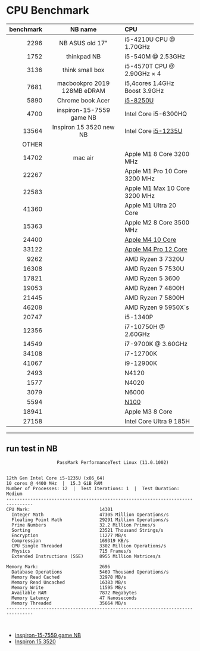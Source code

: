 CPU Benchmark
=============

 |  benchmark  |  NB name    |  CPU  | 
 |    -:  |  :-:  |  :-  | 
 |  2296 |  NB ASUS old 17"    | i5-4210U CPU @ 1.70GHz  | 
 |  1752 |  thinkpad NB     | i5-540M @ 2.53GHz | 
 |  3136 |  think small box  | i5-4570T CPU @ 2.90GHz × 4 | 
 |  7681 |  macbookpro 2019 128MB eDRAM | i5,4cores 1.4GHz Boost 3.9GHz  | 
 |  5890 |  Chrome book Acer  |  [i5-8250U](https://www.cpubenchmark.net/cpu.php?cpu=Intel+Core+i5-8250U+%40+1.60GHz&id=3042) | 
 |  4700  |  inspiron-15-7559 game NB |  Intel Core i5-6300HQ  | 
 | 13564  |  Inspiron 15 3520 new NB |  Intel Core [i5-1235U](https://www.cpubenchmark.net/cpu.php?cpu=Intel+Core+i5-1235U&id=4765)  | 
 | OTHER | 
 | 14702 |  mac air  | Apple M1 8 Core 3200 MHz | 
 | 22267 |  | Apple M1 Pro 10 Core 3200 MHz | 
 | 22583 |  | Apple M1 Max 10 Core 3200 MHz  | 
 | 41360 |  | Apple M1 Ultra 20 Core | 
 | 15363 |  | Apple M2 8 Core 3500 MHz | 
 | 24400 | | [Apple M4 10 Core](https://www.cpubenchmark.net/cpu.php?cpu=Apple+M4+10+Core) |
 | 33122 | | [Apple M4 Pro 12 Core](https://www.cpubenchmark.net/cpu.php?cpu=Apple+M4+Pro+12+Core)|
 | 9262  |  | AMD Ryzen 3 7320U | 
 | 16308 |  | AMD Ryzen 5 7530U | 
 | 17821 |  | AMD Ryzen 5 3600 | 
 | 19053 |  | AMD Ryzen 7 4800H | 
 | 21445 |  | AMD Ryzen 7 5800H | 
 | 46208 |  | AMD Ryzen 9 5950X`s | 
 | 20747 |  | i5-1340P | 
 | 12356 |  | i7-10750H @ 2.60GHz | 
 | 14549 |  | i7-9700K @ 3.60GHz | 
 | 34108 |  | i7-12700K | 
 | 41067 |  | i9-12900K | 
 |  2493 |  | N4120  | 
 |  1577 |  | N4020 | 
 | 3079  |  | N6000 | 
 | 5594 | | [N100](https://www.cpubenchmark.net/cpu.php?cpu=Intel+N100&id=5157) |
| 18941 | | Apple M3 8 Core |
| 27158 | | Intel Core Ultra 9 185H |



-------------------------------------------------------------

## run test in NB
```
                   PassMark PerformanceTest Linux (11.0.1002)


12th Gen Intel Core i5-1235U (x86_64)
10 cores @ 4400 MHz  |  15.3 GiB RAM
Number of Processes: 12  |  Test Iterations: 1  |  Test Duration: Medium
--------------------------------------------------------------------------------
CPU Mark:                          14301
  Integer Math                     47305 Million Operations/s
  Floating Point Math              29291 Million Operations/s
  Prime Numbers                    32.2 Million Primes/s
  Sorting                          23521 Thousand Strings/s
  Encryption                       11277 MB/s
  Compression                      169319 KB/s
  CPU Single Threaded              3302 Million Operations/s
  Physics                          715 Frames/s
  Extended Instructions (SSE)      8955 Million Matrices/s

Memory Mark:                       2696
  Database Operations              5469 Thousand Operations/s
  Memory Read Cached               32978 MB/s
  Memory Read Uncached             16383 MB/s
  Memory Write                     11595 MB/s
  Available RAM                    7872 Megabytes
  Memory Latency                   47 Nanoseconds
  Memory Threaded                  35664 MB/s
--------------------------------------------------------------------------------



```





- [inspiron-15-7559 game NB](https://dl.dell.com/manuals/all-products/esuprt_laptop/esuprt_inspiron_laptop/inspiron-15-7559-laptop_reference%20guide_en-us.pdf)
- [Inspiron 15 3520](https://www.dell.com/support/manuals/en-us/inspiron-15-3520-laptop/inspiron_3520_ss/processor?guid=guid-3fa8a438-c8cd-4d01-b101-3924958b26fe&lang=en-us)

